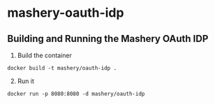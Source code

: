 # mashery-oauth-idp


## Building and Running the Mashery OAuth IDP

1) Build the container
```
docker build -t mashery/oauth-idp .
```

2) Run it
```
docker run -p 8080:8080 -d mashery/oauth-idp
```
